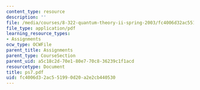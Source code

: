 ```yaml
---
content_type: resource
description: ''
file: /media/courses/8-322-quantum-theory-ii-spring-2003/fc4006d32ac551990d20a2e2cb440530_ps7.pdf
file_type: application/pdf
learning_resource_types:
- Assignments
ocw_type: OCWFile
parent_title: Assignments
parent_type: CourseSection
parent_uid: a5c18c2d-70e1-80e7-70c8-36239c1f1acd
resourcetype: Document
title: ps7.pdf
uid: fc4006d3-2ac5-5199-0d20-a2e2cb440530
---
```

